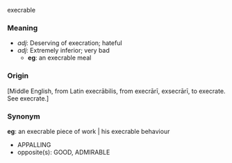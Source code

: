 execrable
### Meaning
+ _adj_: Deserving of execration; hateful
+ _adj_: Extremely inferior; very bad
	+ __eg__: an execrable meal

### Origin

[Middle English, from Latin execrābilis, from execrārī, exsecrārī, to execrate. See execrate.]

### Synonym

__eg__: an execrable piece of work | his execrable behaviour

+ APPALLING
+ opposite(s): GOOD, ADMIRABLE


